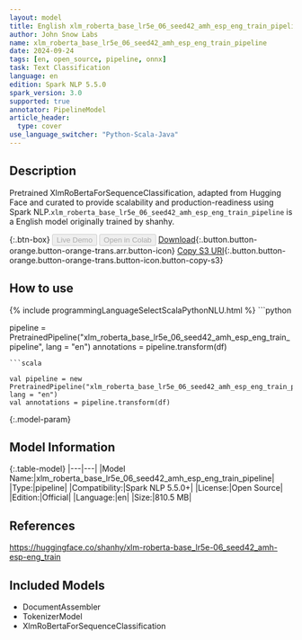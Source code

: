 ```yaml
---
layout: model
title: English xlm_roberta_base_lr5e_06_seed42_amh_esp_eng_train_pipeline pipeline XlmRoBertaForSequenceClassification from shanhy
author: John Snow Labs
name: xlm_roberta_base_lr5e_06_seed42_amh_esp_eng_train_pipeline
date: 2024-09-24
tags: [en, open_source, pipeline, onnx]
task: Text Classification
language: en
edition: Spark NLP 5.5.0
spark_version: 3.0
supported: true
annotator: PipelineModel
article_header:
  type: cover
use_language_switcher: "Python-Scala-Java"
---
```


## Description

Pretrained XlmRoBertaForSequenceClassification, adapted from Hugging Face and curated to provide scalability and production-readiness using Spark NLP.`xlm_roberta_base_lr5e_06_seed42_amh_esp_eng_train_pipeline` is a English model originally trained by shanhy.

{:.btn-box}
<button class="button button-orange" disabled>Live Demo</button>
<button class="button button-orange" disabled>Open in Colab</button>
[Download](https://s3.amazonaws.com/auxdata.johnsnowlabs.com/public/models/xlm_roberta_base_lr5e_06_seed42_amh_esp_eng_train_pipeline_en_5.5.0_3.0_1727156661585.zip){:.button.button-orange.button-orange-trans.arr.button-icon}
[Copy S3 URI](s3://auxdata.johnsnowlabs.com/public/models/xlm_roberta_base_lr5e_06_seed42_amh_esp_eng_train_pipeline_en_5.5.0_3.0_1727156661585.zip){:.button.button-orange.button-orange-trans.button-icon.button-copy-s3}

## How to use



<div class="tabs-box" markdown="1">
{% include programmingLanguageSelectScalaPythonNLU.html %}
```python

pipeline = PretrainedPipeline("xlm_roberta_base_lr5e_06_seed42_amh_esp_eng_train_pipeline", lang = "en")
annotations =  pipeline.transform(df)   

```
```scala

val pipeline = new PretrainedPipeline("xlm_roberta_base_lr5e_06_seed42_amh_esp_eng_train_pipeline", lang = "en")
val annotations = pipeline.transform(df)

```
</div>

{:.model-param}
## Model Information

{:.table-model}
|---|---|
|Model Name:|xlm_roberta_base_lr5e_06_seed42_amh_esp_eng_train_pipeline|
|Type:|pipeline|
|Compatibility:|Spark NLP 5.5.0+|
|License:|Open Source|
|Edition:|Official|
|Language:|en|
|Size:|810.5 MB|

## References

https://huggingface.co/shanhy/xlm-roberta-base_lr5e-06_seed42_amh-esp-eng_train

## Included Models

- DocumentAssembler
- TokenizerModel
- XlmRoBertaForSequenceClassification